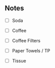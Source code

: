 ## Notes

 - [ ] Soda
 - [ ] Coffee
 - [ ] Coffee Filters
 - [ ] Paper Towels / TP
 - [ ] Tissue



<!--stackedit_data:
eyJoaXN0b3J5IjpbMjIzNzA2MTMwXX0=
-->
